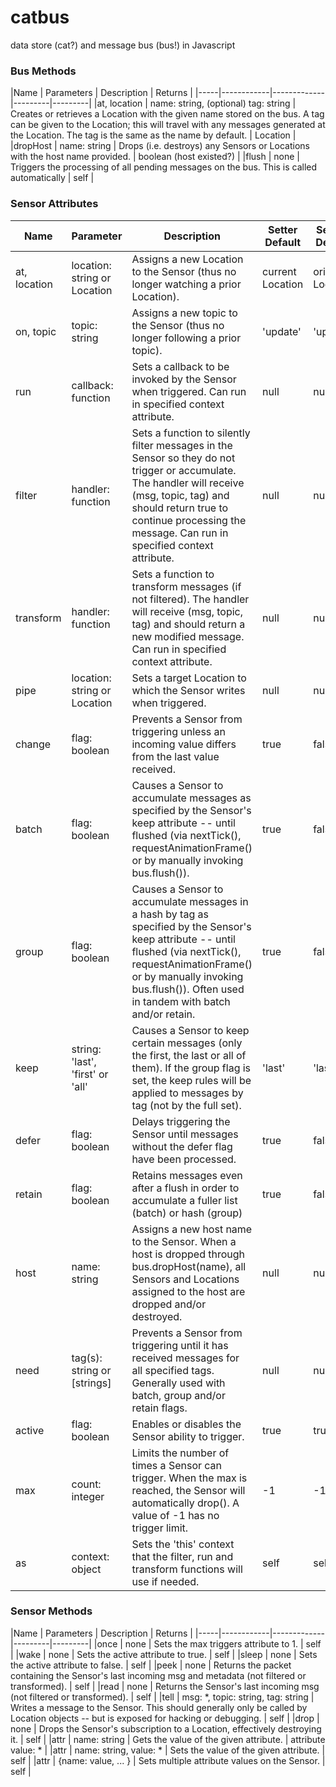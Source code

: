 # catbus
data store (cat?) and message bus (bus!) in Javascript

### Bus Methods 

|Name | Parameters | Description | Returns | 
|-----|------------|-------------|---------|---------|
|at, location | name: string, (optional) tag: string | Creates or retrieves a Location with the given name stored on the bus. A tag can be given to the Location; this will travel with any messages generated at the Location. The tag is the same as the name by default. | Location | 
|dropHost | name: string | Drops (i.e. destroys) any Sensors or Locations with the host name provided. | boolean (host existed?) | 
|flush | none | Triggers the processing of all pending messages on the bus. This is called automatically | self | 

### Sensor Attributes

|Name | Parameter | Description | Setter Default | Sensor Default | 
|-----|------------|-------------|---------|---------|
|at, location | location: string or Location | Assigns a new Location to the Sensor (thus no longer watching a prior Location).  | current Location | original Location | 
|on, topic | topic: string | Assigns a new topic to the Sensor (thus no longer following a prior topic). | 'update' | 'update' | |name | name: string | Assigns a name to the Sensor. | null | null | 
|run | callback: function |  Sets a callback to be invoked by the Sensor when triggered. Can run in specified context attribute. | null | null |
|filter | handler: function |  Sets a function to silently filter messages in the Sensor so they do not trigger or accumulate. The handler will receive (msg, topic, tag) and should return true to continue processing the message. Can run in specified context attribute. | null | null |
|transform | handler: function |  Sets a function to transform messages (if not filtered). The handler will receive (msg, topic, tag) and should return a new modified message. Can run in specified context attribute. | null | null |
|pipe | location: string or Location |  Sets a target Location to which the Sensor writes when triggered. | null | null | 
|change | flag: boolean | Prevents a Sensor from triggering unless an incoming value differs from the last value received. | true | false | 
|batch | flag: boolean | Causes a Sensor to accumulate messages as specified by the Sensor's keep attribute -- until flushed (via nextTick(), requestAnimationFrame() or by manually invoking bus.flush()). | true | false | 
|group | flag: boolean | Causes a Sensor to accumulate messages in a hash by tag as specified by the Sensor's keep attribute --  until flushed (via nextTick(), requestAnimationFrame() or by manually invoking bus.flush()). Often used in tandem with batch and/or retain. | true | false | 
| keep | string: 'last', 'first' or 'all' | Causes a Sensor to keep certain messages (only the first, the last or all of them). If the group flag is set, the keep rules will be applied to messages by tag (not by the full set). | 'last' | 'last' |
|defer | flag: boolean | Delays triggering the Sensor until messages without the defer flag have been processed. | true | false |
|retain | flag: boolean | Retains messages even after a flush in order to accumulate a fuller list (batch) or hash (group) | true | false |
|host | name: string | Assigns a new host name to the Sensor. When a host is dropped through bus.dropHost(name), all Sensors and Locations assigned to the host are dropped and/or destroyed.  | null | null | 
|need | tag(s): string or [strings] | Prevents a Sensor from triggering until it has received messages for all specified tags. Generally used with batch, group and/or retain flags. | null | null |
|active | flag: boolean | Enables or disables the Sensor ability to trigger. | true | true |
|max | count: integer | Limits the number of times a Sensor can trigger. When the max is reached, the Sensor will automatically drop(). A value of -1 has no trigger limit. | -1 | -1 |
|as | context: object | Sets the 'this' context that the filter, run and transform functions will use if needed. | self | self |

### Sensor Methods 

|Name | Parameters | Description | Returns | 
|-----|------------|-------------|---------|---------|
|once | none | Sets the max triggers attribute to 1. | self | 
|wake | none | Sets the active attribute to true. | self | 
|sleep | none | Sets the active attribute to false. | self | 
|peek | none | Returns the packet containing the Sensor's last incoming msg and metadata (not filtered or transformed). | self | 
|read | none | Returns the Sensor's last incoming msg (not filtered or transformed). | self | 
|tell | msg: *, topic: string, tag: string | Writes a message to the Sensor. This should generally only be called by Location objects -- but is exposed for hacking or debugging. | self | 
|drop | none | Drops the Sensor's subscription to a Location, effectively destroying it. | self |
|attr | name: string | Gets the value of the given attribute.  | attribute value: * |
|attr | name: string, value: * | Sets the value of the given attribute.  | self |
|attr | {name: value, ... } | Sets multiple attribute values on the Sensor.  | self |




